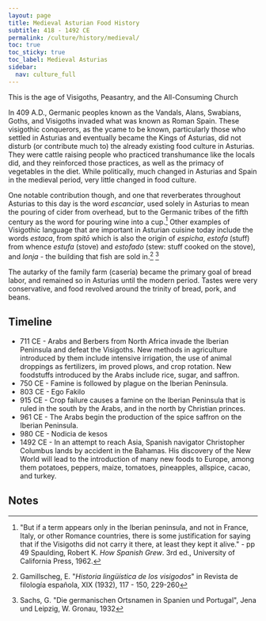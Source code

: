 ```yaml
---
layout: page
title: Medieval Asturian Food History
subtitle: 418 - 1492 CE
permalink: /culture/history/medieval/
toc: true
toc_sticky: true
toc_label: Medieval Asturias
sidebar:
  nav: culture_full
---
```

This is the age of Visigoths, Peasantry, and the All-Consuming Church

In 409 A.D., Germanic peoples known as the Vandals, Alans, Swabians, Goths, and Visigoths invaded what was known as Roman Spain. These visigothic conquerors, as the ycame to be known, particularly those who settled in Asturias and eventually became the Kings of Asturias, did not disturb (or contribute much to) the already existing food culture in Asturias. They were cattle raising people who practiced transhumance like the locals did, and they reinforced those practices, as well as the primacy of vegetables in the diet. While politically, much changed in Asturias and Spain in the medieval period, very little changed in food culture.

One notable contribution though, and one that reverberates throughout Asturias to this day is the word *escanciar*, used solely in Asturias to mean the pouring of cider from overhead, but to the Germanic tribes of the fifth century as the word for pouring wine into a cup.[^1] Other examples of Visigothic language that are important in Asturian cuisine today include the words *estaca*, from *spitō* which is also the origin of *espicha*, *estofa* (stuff) from whence *estufa* (stove) and *estofado* (stew: stuff cooked on the stove), and *lonja* - the building that fish are sold in.[^2] [^3]

The autarky of the family farm (casería) became the primary goal of bread labor, and remained so in Asturias until the modern period. Tastes were very conservative, and food revolved around the trinity of bread, pork, and beans. 

## Timeline

- 711 CE - Arabs and Berbers from North Africa invade the Iberian Peninsula and defeat the Visigoths. New methods in agriculture introduced by them include intensive irrigation, the use of animal droppings as fertilizers, im proved plows, and crop rotation. New foodstuffs introduced by the Arabs include rice, sugar, and saffron.
- 750 CE - Famine is followed by plague on the Iberian Peninsula.
- 803 CE - Ego Fakilo
- 915 CE - Crop failure causes a famine on the Iberian Peninsula that is ruled in the south by the Arabs, and in the north by Christian princes.
- 961 CE - The Arabs begin the production of the spice saffron on the Iberian Peninsula.
- 980 CE - Nodicia de kesos
- 1492 CE - In an attempt to reach Asia, Spanish navigator Christopher Columbus lands by accident in the Bahamas. His discovery of the New World will lead to the introduction of many new foods to Europe, among them potatoes, peppers, maize, tomatoes, pineapples, allspice, cacao, and turkey.

## Notes
[^1]: "But if a term appears only in the Iberian peninsula, and not in France, Italy, or other Romance countries, there is some justification for saying that if the Visigoths did not carry it there, at least they kept it alive." - pp 49 Spaulding, Robert K. _How Spanish Grew_. 3rd ed., University of California Press, 1962.
[^2]: Gamillscheg, E. "_Historia lingüística de los visigodos_" in Revista de filología española, XIX (1932), 117 - 150, 229-260
[^3]: Sachs, G. "Die germanischen Ortsnamen in Spanien und Portugal", Jena und Leipzig, W. Gronau, 1932